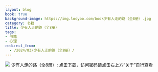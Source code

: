 ```yaml
---
layout: blog
book: true
background-image: https://img.locyoo.com/book少有人走的路（全8册）.jpg
category: 书籍
title: 少有人走的路（全8册）
tags:
- 书籍
- 心理
redirect_from:
  - /2024/03/少有人走的路（全8册）/
---
```

![](https://img.locyoo.com/book少有人走的路（全8册）.jpg)
少有人走的路（全8册）: <a name = "ref1" href="https://url18.ctfile.com/f/50983618-1377644938-fdee0a?p=3619">点击下载</a>，访问密码请点击右上方“关于”自行查看
